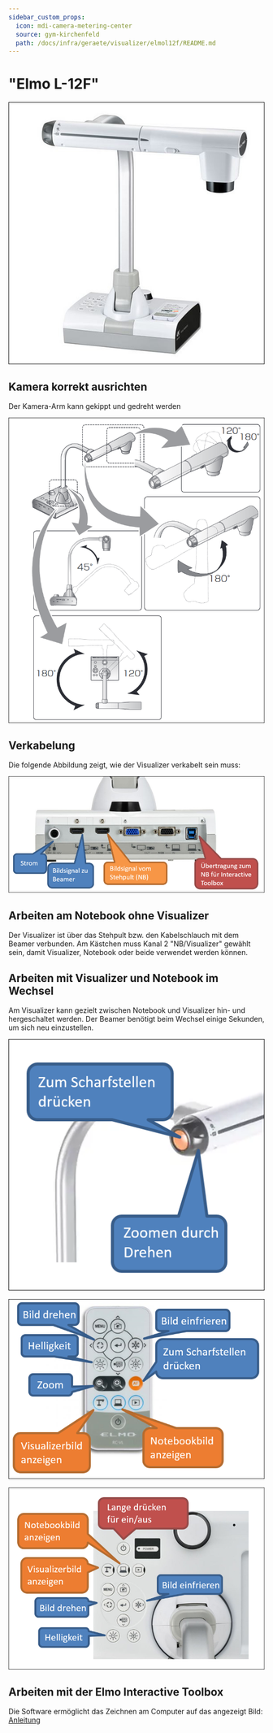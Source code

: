 ```yaml
---
sidebar_custom_props:
  icon: mdi-camera-metering-center
  source: gym-kirchenfeld
  path: /docs/infra/geraete/visualizer/elmol12f/README.md
---
```


#  "Elmo L-12F"


![](./images/elmol12f-01.png)

## Kamera korrekt ausrichten
Der Kamera-Arm kann gekippt und gedreht werden

![](./images/elmol12f-02.png)

## Verkabelung
Die folgende Abbildung zeigt, wie der Visualizer verkabelt sein muss:

![](./images/elmol12f-03.png)

## Arbeiten am Notebook ohne Visualizer
Der Visualizer ist über das Stehpult bzw. den Kabelschlauch mit dem Beamer verbunden. Am Kästchen muss Kanal 2 "NB/Visualizer" gewählt sein, damit Visualizer, Notebook oder beide verwendet werden können.

## Arbeiten mit Visualizer und Notebook im Wechsel
Am Visualizer kann gezielt zwischen Notebook und Visualizer hin- und hergeschaltet werden. Der Beamer benötigt beim Wechsel einige Sekunden, um sich neu einzustellen.

![](./images/elmol12f-04.png)

![](./images/elmol12f-05.png)

![](./images/elmol12f-06.png)

## Arbeiten mit der Elmo Interactive Toolbox

Die Software ermöglicht das Zeichnen am Computer auf das angezeigt Bild: [Anleitung](../elmointeractive/)
